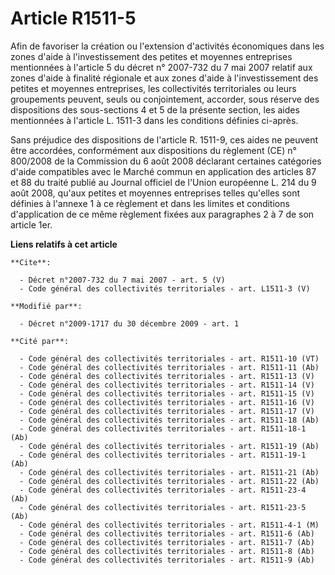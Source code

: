 # Article R1511-5

Afin de favoriser la création ou l'extension d'activités économiques dans les zones d'aide à l'investissement des petites et
moyennes entreprises mentionnées à l'article 5 du décret n° 2007-732 du 7 mai 2007 relatif aux zones d'aide à finalité
régionale et aux zones d'aide à l'investissement des petites et moyennes entreprises, les collectivités territoriales ou
leurs groupements peuvent, seuls ou conjointement, accorder, sous réserve des dispositions des sous-sections 4 et 5 de la
présente section, les aides mentionnées à l'article L. 1511-3 dans les conditions définies ci-après. 

Sans préjudice des dispositions de l'article R. 1511-9, ces aides ne peuvent être accordées, conformément aux dispositions du
règlement (CE) n° 800/2008 de la Commission du 6 août 2008 déclarant certaines catégories d'aide compatibles avec le Marché
commun en application des articles 87 et 88 du traité publié au Journal officiel de l'Union européenne L. 214 du 9 août 2008,
qu'aux petites et moyennes entreprises telles qu'elles sont définies à l'annexe 1 à ce règlement et dans les limites et
conditions d'application de ce même règlement fixées aux paragraphes 2 à 7 de son article 1er.

**Liens relatifs à cet article**

	**Cite**:

	  - Décret n°2007-732 du 7 mai 2007 - art. 5 (V)
	  - Code général des collectivités territoriales - art. L1511-3 (V)

	**Modifié par**:

	  - Décret n°2009-1717 du 30 décembre 2009 - art. 1

	**Cité par**:

	  - Code général des collectivités territoriales - art. R1511-10 (VT)
	  - Code général des collectivités territoriales - art. R1511-11 (Ab)
	  - Code général des collectivités territoriales - art. R1511-13 (V)
	  - Code général des collectivités territoriales - art. R1511-14 (V)
	  - Code général des collectivités territoriales - art. R1511-15 (V)
	  - Code général des collectivités territoriales - art. R1511-16 (V)
	  - Code général des collectivités territoriales - art. R1511-17 (V)
	  - Code général des collectivités territoriales - art. R1511-18 (Ab)
	  - Code général des collectivités territoriales - art. R1511-18-1 (Ab)
	  - Code général des collectivités territoriales - art. R1511-19 (Ab)
	  - Code général des collectivités territoriales - art. R1511-19-1 (Ab)
	  - Code général des collectivités territoriales - art. R1511-21 (Ab)
	  - Code général des collectivités territoriales - art. R1511-22 (Ab)
	  - Code général des collectivités territoriales - art. R1511-23-4 (Ab)
	  - Code général des collectivités territoriales - art. R1511-23-5 (Ab)
	  - Code général des collectivités territoriales - art. R1511-4-1 (M)
	  - Code général des collectivités territoriales - art. R1511-6 (Ab)
	  - Code général des collectivités territoriales - art. R1511-7 (Ab)
	  - Code général des collectivités territoriales - art. R1511-8 (Ab)
	  - Code général des collectivités territoriales - art. R1511-9 (Ab)
